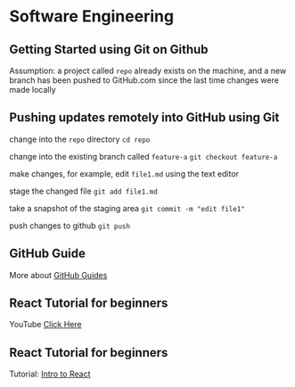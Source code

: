 # Software Engineering

## Getting Started using Git on Github

Assumption: a project called `repo` already exists on the machine, and a new branch has been pushed to GitHub.com since the last time changes were made locally

## Pushing updates remotely into GitHub using Git

change into the `repo` directory
`cd repo`

change into the existing branch called `feature-a`
`git checkout feature-a`

make changes, for example, edit `file1.md` using the text editor

stage the changed file
`git add file1.md`

take a snapshot of the staging area
`git commit -m "edit file1"`

push changes to github
`git push`

## GitHub Guide

More about [GitHub Guides](https://guides.github.com/)

## React Tutorial for beginners 

YouTube [Click Here](https://www.youtube.com/watch?v=DLX62G4lc44)

## React Tutorial for beginners

Tutorial: [Intro to React](https://reactjs.org/tutorial/tutorial.html)


